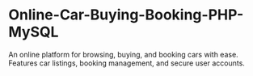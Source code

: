 # Online-Car-Buying-Booking-PHP-MySQL
An online platform for browsing, buying, and booking cars with ease. Features car listings, booking management, and secure user accounts.
